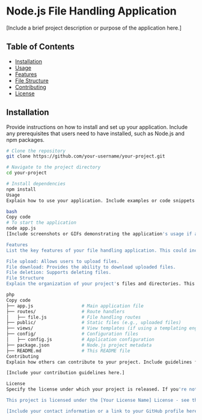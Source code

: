 # Node.js File Handling Application

[Include a brief project description or purpose of the application here.]

## Table of Contents

- [Installation](#installation)
- [Usage](#usage)
- [Features](#features)
- [File Structure](#file-structure)
- [Contributing](#contributing)
- [License](#license)

## Installation

Provide instructions on how to install and set up your application. Include any prerequisites that users need to have installed, such as Node.js and npm packages.

```bash
# Clone the repository
git clone https://github.com/your-username/your-project.git

# Navigate to the project directory
cd your-project

# Install dependencies
npm install
Usage
Explain how to use your application. Include examples or code snippets to demonstrate its functionality. You can also provide a basic command to start the application.

bash
Copy code
# To start the application
node app.js
[Include screenshots or GIFs demonstrating the application's usage if applicable.]

Features
List the key features of your file handling application. This could include functionalities like file upload, file download, file deletion, etc. Be descriptive and concise.

File upload: Allows users to upload files.
File download: Provides the ability to download uploaded files.
File deletion: Supports deleting files.
File Structure
Explain the organization of your project's files and directories. This can help users and contributors quickly understand how your codebase is structured.

php
Copy code
├── app.js                  # Main application file
├── routes/                 # Route handlers
│   ├── file.js             # File handling routes
├── public/                 # Static files (e.g., uploaded files)
├── views/                  # View templates (if using a templating engine)
├── config/                 # Configuration files
│   ├── config.js           # Application configuration
├── package.json            # Node.js project metadata
├── README.md               # This README file
Contributing
Explain how others can contribute to your project. Include guidelines for creating issues, making pull requests, and any coding standards to follow.

[Include your contribution guidelines here.]

License
Specify the license under which your project is released. If you're not sure, you can refer to the choosealicense.com website for guidance on selecting a suitable license.

This project is licensed under the [Your License Name] License - see the LICENSE file for details.

[Include your contact information or a link to your GitHub profile here for users to reach out if they have questions or issues with your application.]
